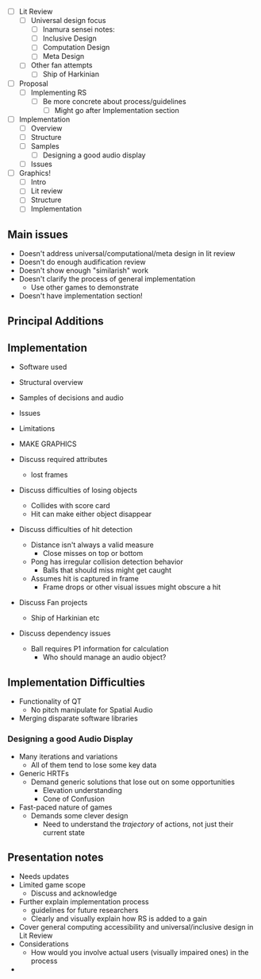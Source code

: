 - [ ] Lit Review
	- [ ] Universal design focus
		- [ ] Inamura sensei notes:
		- [ ] Inclusive Design
		- [ ] Computation Design
		- [ ] Meta Design
	- [ ] Other fan attempts
		- [ ] Ship of Harkinian 
- [ ] Proposal
	- [ ] Implementing RS
		- [ ] Be more concrete about process/guidelines
			- [ ] Might go after Implementation section
- [ ] Implementation
	- [ ] Overview
	- [ ] Structure
	- [ ] Samples
		- [ ] Designing a good audio display
	- [ ] Issues
- [ ] Graphics!
	- [ ] Intro
	- [ ] Lit review
	- [ ] Structure
	- [ ] Implementation

## Main issues
- Doesn't address universal/computational/meta design in lit review
- Doesn't do enough audification review 
- Doesn't show enough "similarish" work
- Doesn't clarify the process of general implementation 
	- Use other games to demonstrate
- Doesn't have implementation section!
## Principal Additions
## Implementation
- Software used 
- Structural overview
- Samples of decisions and audio
- Issues 
- Limitations 
- MAKE GRAPHICS
 
- Discuss required attributes 
	- lost frames
- Discuss difficulties of losing objects
	- Collides with score card 
	- Hit can make either object disappear 
- Discuss difficulties of hit detection
	- Distance isn't always a valid measure 
		- Close misses on top or bottom
	- Pong has irregular collision detection behavior 
		- Balls that should miss might get caught 
	- Assumes hit is captured in frame
		- Frame drops or other visual issues might obscure a hit 
- Discuss Fan projects
	- Ship of Harkinian etc
- Discuss dependency issues 
	- Ball requires P1 information for calculation 
		- Who should manage an audio object?
## Implementation Difficulties 
- Functionality of QT 
	- No pitch manipulate for Spatial Audio 
- Merging disparate software libraries 
### Designing a good Audio Display
- Many iterations and variations 
	- All of them tend to lose some key data
- Generic HRTFs 
	- Demand generic solutions that lose out on some opportunities
		- Elevation understanding
		- Cone of Confusion 
- Fast-paced nature of games
	- Demands some clever design
		- Need to understand the *trajectory* of actions, not just their current state 

## Presentation notes
- Needs updates
- Limited game scope
	- Discuss and acknowledge 
- Further explain implementation process
	- guidelines for future researchers
	- Clearly and visually explain how RS is added to a gain
- Cover general computing accessibility and universal/inclusive design in Lit Review
- Considerations
	- How would you involve actual users (visually impaired ones) in the process 
-